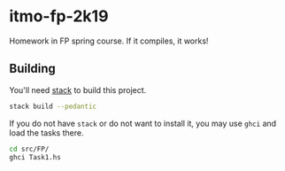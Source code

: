 # itmo-fp-2k19
Homework in FP spring course. If it compiles, it works!

## Building

You'll need [stack](https://docs.haskellstack.org/en/stable/install_and_upgrade/) to build this project.

```bash
stack build --pedantic
```

If you do not have `stack` or do not want to install it, you may use `ghci` and load the tasks there.

```bash
cd src/FP/ 
ghci Task1.hs
```
